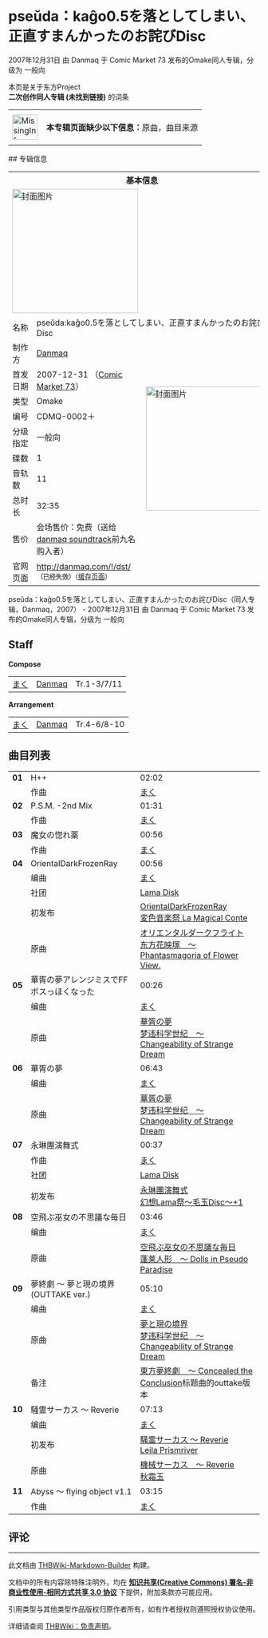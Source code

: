 # pseŭda：kaĝo0.5を落としてしまい、正直すまんかったのお詫びDisc

<!-- source html: G:\repos\THBWiki-Markdown-Builder\THBWikiMarkdown\Temp\main\1\12\ns0%3Apse%C5%ADda%EF%BC%9Aka%C4%9Do0%2E5%E3%82%92%E8%90%BD%E3%81%A8%E3%81%97%E3%81%A6%E3%81%97%E3%81%BE%E3%81%84%E3%80%81%E6%AD%A3%E7%9B%B4%E3%81%99%E3%81%BE%E3%82%93%E3%81%8B%E3%81%A3%E3%81%9F%E3%81%AE%E3%81%8A%E8%A9%AB%E3%81%B3Disc.html -->

2007年12月31日 由 Danmaq 于 Comic Market 73 发布的Omake同人专辑，分级为 一般向

本页是关于东方Project  
 **二次创作同人专辑 (未找到链接)** 的词条
<center>

<table>
<tbody><tr>
<td class="mbox-image"><div style="width: 52px;">
  <a href="./文件-MissingInformation.svg.md" class="image"><img alt="MissingInformation.svg" src="https://upload.thwiki.cc/thumb/8/85/MissingInformation.svg/50px-MissingInformation.svg.png" decoding="async" loading="lazy" width="50" height="50" srcset="https://upload.thwiki.cc/thumb/8/85/MissingInformation.svg/75px-MissingInformation.svg.png 1.5x, https://upload.thwiki.cc/thumb/8/85/MissingInformation.svg/100px-MissingInformation.svg.png 2x" data-file-width="500" data-file-height="500"></a></div></td>
<td class="mbox-text" style=""><br><b>本专辑页面缺少以下信息：</b>原曲，曲目来源<br><br></td>
</tr>
</tbody></table>


</center>
## 专辑信息

<table><tbody><tr><th colspan="3">基本信息</th></tr><tr><td class="cover-artwork-mobile" colspan="2"><a href="/%E6%96%87%E4%BB%B6:pse%C5%ADda%EF%BC%9Aka%C4%9Do0.5%E3%82%92%E8%90%BD%E3%81%A8%E3%81%97%E3%81%A6%E3%81%97%E3%81%BE%E3%81%84%E3%80%81%E6%AD%A3%E7%9B%B4%E3%81%99%E3%81%BE%E3%82%93%E3%81%8B%E3%81%A3%E3%81%9F%E3%81%AE%E3%81%8A%E8%A9%AB%E3%81%B3Disc%E5%B0%81%E9%9D%A2.png" class="image" title="封面图片"><img alt="封面图片" src="https://upload.thwiki.cc/thumb/9/9a/pse%C5%ADda%EF%BC%9Aka%C4%9Do0.5%E3%82%92%E8%90%BD%E3%81%A8%E3%81%97%E3%81%A6%E3%81%97%E3%81%BE%E3%81%84%E3%80%81%E6%AD%A3%E7%9B%B4%E3%81%99%E3%81%BE%E3%82%93%E3%81%8B%E3%81%A3%E3%81%9F%E3%81%AE%E3%81%8A%E8%A9%AB%E3%81%B3Disc%E5%B0%81%E9%9D%A2.png/252px-pse%C5%ADda%EF%BC%9Aka%C4%9Do0.5%E3%82%92%E8%90%BD%E3%81%A8%E3%81%97%E3%81%A6%E3%81%97%E3%81%BE%E3%81%84%E3%80%81%E6%AD%A3%E7%9B%B4%E3%81%99%E3%81%BE%E3%82%93%E3%81%8B%E3%81%A3%E3%81%9F%E3%81%AE%E3%81%8A%E8%A9%AB%E3%81%B3Disc%E5%B0%81%E9%9D%A2.png" decoding="async" loading="lazy" width="252" height="249" srcset="https://upload.thwiki.cc/thumb/9/9a/pse%C5%ADda%EF%BC%9Aka%C4%9Do0.5%E3%82%92%E8%90%BD%E3%81%A8%E3%81%97%E3%81%A6%E3%81%97%E3%81%BE%E3%81%84%E3%80%81%E6%AD%A3%E7%9B%B4%E3%81%99%E3%81%BE%E3%82%93%E3%81%8B%E3%81%A3%E3%81%9F%E3%81%AE%E3%81%8A%E8%A9%AB%E3%81%B3Disc%E5%B0%81%E9%9D%A2.png/378px-pse%C5%ADda%EF%BC%9Aka%C4%9Do0.5%E3%82%92%E8%90%BD%E3%81%A8%E3%81%97%E3%81%A6%E3%81%97%E3%81%BE%E3%81%84%E3%80%81%E6%AD%A3%E7%9B%B4%E3%81%99%E3%81%BE%E3%82%93%E3%81%8B%E3%81%A3%E3%81%9F%E3%81%AE%E3%81%8A%E8%A9%AB%E3%81%B3Disc%E5%B0%81%E9%9D%A2.png 1.5x, https://upload.thwiki.cc/9/9a/pse%C5%ADda%EF%BC%9Aka%C4%9Do0.5%E3%82%92%E8%90%BD%E3%81%A8%E3%81%97%E3%81%A6%E3%81%97%E3%81%BE%E3%81%84%E3%80%81%E6%AD%A3%E7%9B%B4%E3%81%99%E3%81%BE%E3%82%93%E3%81%8B%E3%81%A3%E3%81%9F%E3%81%AE%E3%81%8A%E8%A9%AB%E3%81%B3Disc%E5%B0%81%E9%9D%A2.png 2x" data-file-width="405" data-file-height="400"></a></td>
</tr><tr><td class="label">名称</td><td colspan="2"> pseŭda:kaĝo0.5を落としてしまい、正直すまんかったのお詫びDisc </td></tr><tr><td class="label">制作方</td><td><a href="./Danmaq.md" title="Danmaq">Danmaq</a></td><td class="cover-artwork" rowspan="9" style="min-width:252px;"><a href="/%E6%96%87%E4%BB%B6:pse%C5%ADda%EF%BC%9Aka%C4%9Do0.5%E3%82%92%E8%90%BD%E3%81%A8%E3%81%97%E3%81%A6%E3%81%97%E3%81%BE%E3%81%84%E3%80%81%E6%AD%A3%E7%9B%B4%E3%81%99%E3%81%BE%E3%82%93%E3%81%8B%E3%81%A3%E3%81%9F%E3%81%AE%E3%81%8A%E8%A9%AB%E3%81%B3Disc%E5%B0%81%E9%9D%A2.png" class="image" title="封面图片"><img alt="封面图片" src="https://upload.thwiki.cc/thumb/9/9a/pse%C5%ADda%EF%BC%9Aka%C4%9Do0.5%E3%82%92%E8%90%BD%E3%81%A8%E3%81%97%E3%81%A6%E3%81%97%E3%81%BE%E3%81%84%E3%80%81%E6%AD%A3%E7%9B%B4%E3%81%99%E3%81%BE%E3%82%93%E3%81%8B%E3%81%A3%E3%81%9F%E3%81%AE%E3%81%8A%E8%A9%AB%E3%81%B3Disc%E5%B0%81%E9%9D%A2.png/252px-pse%C5%ADda%EF%BC%9Aka%C4%9Do0.5%E3%82%92%E8%90%BD%E3%81%A8%E3%81%97%E3%81%A6%E3%81%97%E3%81%BE%E3%81%84%E3%80%81%E6%AD%A3%E7%9B%B4%E3%81%99%E3%81%BE%E3%82%93%E3%81%8B%E3%81%A3%E3%81%9F%E3%81%AE%E3%81%8A%E8%A9%AB%E3%81%B3Disc%E5%B0%81%E9%9D%A2.png" decoding="async" loading="lazy" width="252" height="249" srcset="https://upload.thwiki.cc/thumb/9/9a/pse%C5%ADda%EF%BC%9Aka%C4%9Do0.5%E3%82%92%E8%90%BD%E3%81%A8%E3%81%97%E3%81%A6%E3%81%97%E3%81%BE%E3%81%84%E3%80%81%E6%AD%A3%E7%9B%B4%E3%81%99%E3%81%BE%E3%82%93%E3%81%8B%E3%81%A3%E3%81%9F%E3%81%AE%E3%81%8A%E8%A9%AB%E3%81%B3Disc%E5%B0%81%E9%9D%A2.png/378px-pse%C5%ADda%EF%BC%9Aka%C4%9Do0.5%E3%82%92%E8%90%BD%E3%81%A8%E3%81%97%E3%81%A6%E3%81%97%E3%81%BE%E3%81%84%E3%80%81%E6%AD%A3%E7%9B%B4%E3%81%99%E3%81%BE%E3%82%93%E3%81%8B%E3%81%A3%E3%81%9F%E3%81%AE%E3%81%8A%E8%A9%AB%E3%81%B3Disc%E5%B0%81%E9%9D%A2.png 1.5x, https://upload.thwiki.cc/9/9a/pse%C5%ADda%EF%BC%9Aka%C4%9Do0.5%E3%82%92%E8%90%BD%E3%81%A8%E3%81%97%E3%81%A6%E3%81%97%E3%81%BE%E3%81%84%E3%80%81%E6%AD%A3%E7%9B%B4%E3%81%99%E3%81%BE%E3%82%93%E3%81%8B%E3%81%A3%E3%81%9F%E3%81%AE%E3%81%8A%E8%A9%AB%E3%81%B3Disc%E5%B0%81%E9%9D%A2.png 2x" data-file-width="405" data-file-height="400"></a></td>
</tr><tr><td class="label">首发日期</td><td>2007-12-31&#160;（<a href="/展会作品列表?e=Comic+Market%2373">Comic Market 73</a>）</td></tr><tr><td class="label">类型</td><td>Omake</td></tr><tr><td class="label">编号</td><td>CDMQ-0002＋</td></tr><tr><td class="label">分级指定</td><td>一般向</td></tr><tr><td class="label">碟数</td><td>1</td></tr><tr><td class="label">音轨数</td><td>11</td></tr><tr><td class="label">总时长</td><td>32:35</td></tr><tr><td class="label">售价</td><td>会场售价：免费（送给<a href="./danmaq_soundtrack.md" title="danmaq soundtrack">danmaq soundtrack</a>前九名购入者）</td></tr>
<tr><td class="label">官网页面</td><td colspan="2"><a rel="nofollow" class="external free" href="http://danmaq.com/!/dst/">http://danmaq.com/!/dst/</a><br><span style="font-family: sans-serif; cursor: default; color:#555; font-size: 0.8em; bottom: 0.1em; font-weight: bold;" title="连接到已经失效网页">（已经失效）</span><small>（<a rel="nofollow" class="external text" href="https://web.archive.org/web/20130905124314/http://danmaq.com/!/dst/">缓存页面</a>）</small></td></tr></tbody></table>

pseŭda：kaĝo0.5を落としてしまい、正直すまんかったのお詫びDisc（同人专辑，Danmaq，2007） - 2007年12月31日 由 Danmaq 于 Comic Market 73 发布的Omake同人专辑，分级为 一般向
## Staff
  
 **Compose**   

<table><tbody><tr><td><a href="/index.php?title=%E3%81%BE%E3%81%8F&amp;action=edit&amp;redlink=1" class="new" title="まく（页面不存在）">まく</a></td><td><a href="./Danmaq.md" title="Danmaq">Danmaq</a></td><td>Tr.1-3/7/11</td></tr></tbody></table>

  
 **Arrangement**   

<table><tbody><tr><td><a href="/index.php?title=%E3%81%BE%E3%81%8F&amp;action=edit&amp;redlink=1" class="new" title="まく（页面不存在）">まく</a></td><td><a href="./Danmaq.md" title="Danmaq">Danmaq</a></td><td>Tr.4-6/8-10</td></tr></tbody></table>


## 曲目列表

<table><tbody><tr><td id="1" class="infoYL"><b>01</b></td><td id="H++" colspan="2" class="title">H++<span class="thcsearchlinks"><a rel="nofollow" class="external text" href="https://cd.thwiki.cc?arrange=まく&amp;fromwiki=pseŭda：kaĝo0.5を落としてしまい、正直すまんかったのお詫びDisc"><span title="搜索相似同人曲"></span></a></span></td><td class="time">02:02</td></tr><tr><td class="left"></td><td class="label">作曲</td><td class="text" colspan="2"><a href="/index.php?title=%E3%81%BE%E3%81%8F&amp;action=edit&amp;redlink=1" class="new" title="まく（页面不存在）">まく</a><span class="thcsearchlinks"><a rel="nofollow" class="external text" href="https://cd.thwiki.cc?arrange=，まく&amp;fromwiki=pseŭda：kaĝo0.5を落としてしまい、正直すまんかったのお詫びDisc"><span></span></a></span></td></tr>
<tr><td id="2" class="infoYL"><b>02</b></td><td id="P.S.M._-2nd_Mix" colspan="2" class="title">P.S.M. -2nd Mix<span class="thcsearchlinks"><a rel="nofollow" class="external text" href="https://cd.thwiki.cc?arrange=まく&amp;fromwiki=pseŭda：kaĝo0.5を落としてしまい、正直すまんかったのお詫びDisc"><span title="搜索相似同人曲"></span></a></span></td><td class="time">01:31</td></tr><tr><td class="left"></td><td class="label">作曲</td><td class="text" colspan="2"><a href="/index.php?title=%E3%81%BE%E3%81%8F&amp;action=edit&amp;redlink=1" class="new" title="まく（页面不存在）">まく</a><span class="thcsearchlinks"><a rel="nofollow" class="external text" href="https://cd.thwiki.cc?arrange=，まく&amp;fromwiki=pseŭda：kaĝo0.5を落としてしまい、正直すまんかったのお詫びDisc"><span></span></a></span></td></tr>
<tr><td id="3" class="infoYL"><b>03</b></td><td id="魔女の惚れ薬" colspan="2" class="title">魔女の惚れ薬<span class="thcsearchlinks"><a rel="nofollow" class="external text" href="https://cd.thwiki.cc?arrange=まく&amp;fromwiki=pseŭda：kaĝo0.5を落としてしまい、正直すまんかったのお詫びDisc"><span title="搜索相似同人曲"></span></a></span></td><td class="time">00:56</td></tr><tr><td class="left"></td><td class="label">作曲</td><td class="text" colspan="2"><a href="/index.php?title=%E3%81%BE%E3%81%8F&amp;action=edit&amp;redlink=1" class="new" title="まく（页面不存在）">まく</a><span class="thcsearchlinks"><a rel="nofollow" class="external text" href="https://cd.thwiki.cc?arrange=，まく&amp;fromwiki=pseŭda：kaĝo0.5を落としてしまい、正直すまんかったのお詫びDisc"><span></span></a></span></td></tr>
<tr><td id="4" class="infoYD"><b>04</b></td><td id="OrientalDarkFrozenRay" colspan="2" class="title">OrientalDarkFrozenRay<span class="thcsearchlinks"><a rel="nofollow" class="external text" href="https://cd.thwiki.cc?arrange=まく&amp;ogmusic=オリエンタルダークフライト&amp;fromwiki=pseŭda：kaĝo0.5を落としてしまい、正直すまんかったのお詫びDisc"><span title="搜索相似同人曲"></span></a></span></td><td class="time">00:56</td></tr><tr><td class="left"></td><td class="label">编曲</td><td class="text" colspan="2"><a href="/index.php?title=%E3%81%BE%E3%81%8F&amp;action=edit&amp;redlink=1" class="new" title="まく（页面不存在）">まく</a><span class="thcsearchlinks"><a rel="nofollow" class="external text" href="https://cd.thwiki.cc?arrange=，まく&amp;fromwiki=pseŭda：kaĝo0.5を落としてしまい、正直すまんかったのお詫びDisc"><span></span></a></span></td></tr><tr><td class="left"></td><td class="label">社团</td><td class="text" colspan="2"><a href="./Lama_Disk.md" title="Lama Disk">Lama Disk</a></td></tr><tr><td class="left"></td><td class="label">初发布</td><td class="text" colspan="2"><a href="/%E5%A4%89%E8%89%B2%E9%9F%B3%E6%A5%BD%E7%A5%AD_La_Magical_Conte#13" title="変色音楽祭 La Magical Conte">OrientalDarkFrozenRay</a><div class="source"><a href="./変色音楽祭_La_Magical_Conte.md" title="変色音楽祭 La Magical Conte">変色音楽祭 La Magical Conte</a></div></td></tr><tr><td class="left"></td><td class="label">原曲</td><td class="text" colspan="2"><span class="thcsearchlinks"><a rel="nofollow" class="external text" href="https://cd.thwiki.cc?ogmusic=オリエンタルダークフライト&amp;fromwiki=pseŭda：kaĝo0.5を落としてしまい、正直すまんかったのお詫びDisc"><span></span></a></span><div class="ogmusic"><a href="/%E3%82%AA%E3%83%AA%E3%82%A8%E3%83%B3%E3%82%BF%E3%83%AB%E3%83%80%E3%83%BC%E3%82%AF%E3%83%95%E3%83%A9%E3%82%A4%E3%83%88" class="mw-redirect" title="オリエンタルダークフライト">オリエンタルダークフライト</a></div><div class="source"><a href="/%E4%B8%9C%E6%96%B9%E8%8A%B1%E6%98%A0%E5%A1%9A_%EF%BD%9E_Phantasmagoria_of_Flower_View." class="mw-redirect" title="东方花映塚 ～ Phantasmagoria of Flower View.">东方花映塚　～ Phantasmagoria of Flower View.</a></div></td></tr>
<tr><td id="5" class="infoYD"><b>05</b></td><td id="華胥の夢アレンジミスでFFボスっほくなった" colspan="2" class="title">華胥の夢アレンジミスでFFボスっほくなった<span class="thcsearchlinks"><a rel="nofollow" class="external text" href="https://cd.thwiki.cc?arrange=まく&amp;ogmusic=華胥の夢&amp;fromwiki=pseŭda：kaĝo0.5を落としてしまい、正直すまんかったのお詫びDisc"><span title="搜索相似同人曲"></span></a></span></td><td class="time">00:26</td></tr><tr><td class="left"></td><td class="label">编曲</td><td class="text" colspan="2"><a href="/index.php?title=%E3%81%BE%E3%81%8F&amp;action=edit&amp;redlink=1" class="new" title="まく（页面不存在）">まく</a><span class="thcsearchlinks"><a rel="nofollow" class="external text" href="https://cd.thwiki.cc?arrange=，まく&amp;fromwiki=pseŭda：kaĝo0.5を落としてしまい、正直すまんかったのお詫びDisc"><span></span></a></span></td></tr><tr><td class="left"></td><td class="label">原曲</td><td class="text" colspan="2"><span class="thcsearchlinks"><a rel="nofollow" class="external text" href="https://cd.thwiki.cc?ogmusic=華胥の夢&amp;fromwiki=pseŭda：kaĝo0.5を落としてしまい、正直すまんかったのお詫びDisc"><span></span></a></span><div class="ogmusic"><a href="/%E8%8F%AF%E8%83%A5%E3%81%AE%E5%A4%A2" class="mw-redirect" title="華胥の夢">華胥の夢</a></div><div class="source"><a href="/%E6%A2%A6%E8%BF%9D%E7%A7%91%E5%AD%A6%E4%B8%96%E7%BA%AA_%EF%BD%9E_Changeability_of_Strange_Dream" class="mw-redirect" title="梦违科学世纪 ～ Changeability of Strange Dream">梦违科学世纪　～ Changeability of Strange Dream</a></div></td></tr>
<tr><td id="6" class="infoYD"><b>06</b></td><td id="華胥の夢" colspan="2" class="title">華胥の夢<span class="thcsearchlinks"><a rel="nofollow" class="external text" href="https://cd.thwiki.cc?arrange=まく&amp;ogmusic=華胥の夢&amp;fromwiki=pseŭda：kaĝo0.5を落としてしまい、正直すまんかったのお詫びDisc"><span title="搜索相似同人曲"></span></a></span></td><td class="time">06:43</td></tr><tr><td class="left"></td><td class="label">编曲</td><td class="text" colspan="2"><a href="/index.php?title=%E3%81%BE%E3%81%8F&amp;action=edit&amp;redlink=1" class="new" title="まく（页面不存在）">まく</a><span class="thcsearchlinks"><a rel="nofollow" class="external text" href="https://cd.thwiki.cc?arrange=，まく&amp;fromwiki=pseŭda：kaĝo0.5を落としてしまい、正直すまんかったのお詫びDisc"><span></span></a></span></td></tr><tr><td class="left"></td><td class="label">原曲</td><td class="text" colspan="2"><span class="thcsearchlinks"><a rel="nofollow" class="external text" href="https://cd.thwiki.cc?ogmusic=華胥の夢&amp;fromwiki=pseŭda：kaĝo0.5を落としてしまい、正直すまんかったのお詫びDisc"><span></span></a></span><div class="ogmusic"><a href="/%E8%8F%AF%E8%83%A5%E3%81%AE%E5%A4%A2" class="mw-redirect" title="華胥の夢">華胥の夢</a></div><div class="source"><a href="/%E6%A2%A6%E8%BF%9D%E7%A7%91%E5%AD%A6%E4%B8%96%E7%BA%AA_%EF%BD%9E_Changeability_of_Strange_Dream" class="mw-redirect" title="梦违科学世纪 ～ Changeability of Strange Dream">梦违科学世纪　～ Changeability of Strange Dream</a></div></td></tr>
<tr><td id="7" class="infoYL"><b>07</b></td><td id="永琳團演舞式" colspan="2" class="title">永琳團演舞式<span class="thcsearchlinks"><a rel="nofollow" class="external text" href="https://cd.thwiki.cc?arrange=まく&amp;fromwiki=pseŭda：kaĝo0.5を落としてしまい、正直すまんかったのお詫びDisc"><span title="搜索相似同人曲"></span></a></span></td><td class="time">00:37</td></tr><tr><td class="left"></td><td class="label">作曲</td><td class="text" colspan="2"><a href="/index.php?title=%E3%81%BE%E3%81%8F&amp;action=edit&amp;redlink=1" class="new" title="まく（页面不存在）">まく</a><span class="thcsearchlinks"><a rel="nofollow" class="external text" href="https://cd.thwiki.cc?arrange=，まく&amp;fromwiki=pseŭda：kaĝo0.5を落としてしまい、正直すまんかったのお詫びDisc"><span></span></a></span></td></tr><tr><td class="left"></td><td class="label">社团</td><td class="text" colspan="2"><a href="./Lama_Disk.md" title="Lama Disk">Lama Disk</a></td></tr><tr><td class="left"></td><td class="label">初发布</td><td class="text" colspan="2"><a href="/%E5%B9%BB%E6%83%B3Lama%E7%A5%AD%EF%BD%9E%E6%AF%9B%E7%8E%89Disc%EF%BD%9E%2B1#19" title="幻想Lama祭～毛玉Disc～+1">永琳團演舞式</a><div class="source"><a href="./幻想Lama祭～毛玉Disc～+1.md" title="幻想Lama祭～毛玉Disc～+1">幻想Lama祭～毛玉Disc～+1</a></div></td></tr>
<tr><td id="8" class="infoYD"><b>08</b></td><td id="空飛ぶ巫女の不思議な毎日" colspan="2" class="title">空飛ぶ巫女の不思議な毎日<span class="thcsearchlinks"><a rel="nofollow" class="external text" href="https://cd.thwiki.cc?arrange=まく&amp;ogmusic=空飛ぶ巫女の不思議な毎日&amp;fromwiki=pseŭda：kaĝo0.5を落としてしまい、正直すまんかったのお詫びDisc"><span title="搜索相似同人曲"></span></a></span></td><td class="time">03:46</td></tr><tr><td class="left"></td><td class="label">编曲</td><td class="text" colspan="2"><a href="/index.php?title=%E3%81%BE%E3%81%8F&amp;action=edit&amp;redlink=1" class="new" title="まく（页面不存在）">まく</a><span class="thcsearchlinks"><a rel="nofollow" class="external text" href="https://cd.thwiki.cc?arrange=，まく&amp;fromwiki=pseŭda：kaĝo0.5を落としてしまい、正直すまんかったのお詫びDisc"><span></span></a></span></td></tr><tr><td class="left"></td><td class="label">原曲</td><td class="text" colspan="2"><span class="thcsearchlinks"><a rel="nofollow" class="external text" href="https://cd.thwiki.cc?ogmusic=空飛ぶ巫女の不思議な毎日&amp;fromwiki=pseŭda：kaĝo0.5を落としてしまい、正直すまんかったのお詫びDisc"><span></span></a></span><div class="ogmusic"><a href="/%E7%A9%BA%E9%A3%9B%E3%81%B6%E5%B7%AB%E5%A5%B3%E3%81%AE%E4%B8%8D%E6%80%9D%E8%AD%B0%E3%81%AA%E6%AF%8E%E6%97%A5" class="mw-redirect" title="空飛ぶ巫女の不思議な毎日">空飛ぶ巫女の不思議な毎日</a></div><div class="source"><a href="/%E8%93%AC%E8%8E%B1%E4%BA%BA%E5%BD%A2_%EF%BD%9E_Dolls_in_Pseudo_Paradise" class="mw-redirect" title="蓬莱人形 ～ Dolls in Pseudo Paradise">蓬莱人形　～ Dolls in Pseudo Paradise</a></div></td></tr>
<tr><td id="9" class="infoYD"><b>09</b></td><td id="夢終劇_～_夢と現の境界_(OUTTAKE_ver.)" colspan="2" class="title">夢終劇 ～ 夢と現の境界 (OUTTAKE ver.)<span class="thcsearchlinks"><a rel="nofollow" class="external text" href="https://cd.thwiki.cc?arrange=まく&amp;ogmusic=夢と現の境界&amp;fromwiki=pseŭda：kaĝo0.5を落としてしまい、正直すまんかったのお詫びDisc"><span title="搜索相似同人曲"></span></a></span></td><td class="time">05:10</td></tr><tr><td class="left"></td><td class="label">编曲</td><td class="text" colspan="2"><a href="/index.php?title=%E3%81%BE%E3%81%8F&amp;action=edit&amp;redlink=1" class="new" title="まく（页面不存在）">まく</a><span class="thcsearchlinks"><a rel="nofollow" class="external text" href="https://cd.thwiki.cc?arrange=，まく&amp;fromwiki=pseŭda：kaĝo0.5を落としてしまい、正直すまんかったのお詫びDisc"><span></span></a></span></td></tr><tr><td class="left"></td><td class="label">原曲</td><td class="text" colspan="2"><span class="thcsearchlinks"><a rel="nofollow" class="external text" href="https://cd.thwiki.cc?ogmusic=夢と現の境界&amp;fromwiki=pseŭda：kaĝo0.5を落としてしまい、正直すまんかったのお詫びDisc"><span></span></a></span><div class="ogmusic"><a href="/%E5%A4%A2%E3%81%A8%E7%8F%BE%E3%81%AE%E5%A2%83%E7%95%8C" class="mw-redirect" title="夢と現の境界">夢と現の境界</a></div><div class="source"><a href="/%E6%A2%A6%E8%BF%9D%E7%A7%91%E5%AD%A6%E4%B8%96%E7%BA%AA_%EF%BD%9E_Changeability_of_Strange_Dream" class="mw-redirect" title="梦违科学世纪 ～ Changeability of Strange Dream">梦违科学世纪　～ Changeability of Strange Dream</a></div></td></tr><tr><td class="left"></td><td class="label">备注</td><td class="text" colspan="2"><a href="./東方夢終劇_～_Concealed_the_Conclusion.md" title="東方夢終劇 ～ Concealed the Conclusion">東方夢終劇　～ Concealed the Conclusion</a>标题曲的outtake版本</td></tr>
<tr><td id="10" class="infoYD"><b>10</b></td><td id="騒霊サーカス_～_Reverie" colspan="2" class="title">騒霊サーカス ～ Reverie<span class="thcsearchlinks"><a rel="nofollow" class="external text" href="https://cd.thwiki.cc?arrange=まく&amp;ogmusic=機械サーカス　～ Reverie&amp;fromwiki=pseŭda：kaĝo0.5を落としてしまい、正直すまんかったのお詫びDisc"><span title="搜索相似同人曲"></span></a></span></td><td class="time">07:13</td></tr><tr><td class="left"></td><td class="label">编曲</td><td class="text" colspan="2"><a href="/index.php?title=%E3%81%BE%E3%81%8F&amp;action=edit&amp;redlink=1" class="new" title="まく（页面不存在）">まく</a><span class="thcsearchlinks"><a rel="nofollow" class="external text" href="https://cd.thwiki.cc?arrange=，まく&amp;fromwiki=pseŭda：kaĝo0.5を落としてしまい、正直すまんかったのお詫びDisc"><span></span></a></span></td></tr><tr><td class="left"></td><td class="label">初发布</td><td class="text" colspan="2"><a href="/Leila_Prismriver#1" title="Leila Prismriver">騒霊サーカス ～ Reverie</a><div class="source"><a href="./Leila_Prismriver.md" title="Leila Prismriver">Leila Prismriver</a></div></td></tr><tr><td class="left"></td><td class="label">原曲</td><td class="text" colspan="2"><span class="thcsearchlinks"><a rel="nofollow" class="external text" href="https://cd.thwiki.cc?ogmusic=機械サーカス　～ Reverie&amp;fromwiki=pseŭda：kaĝo0.5を落としてしまい、正直すまんかったのお詫びDisc"><span></span></a></span><div class="ogmusic"><a href="/%E6%A9%9F%E6%A2%B0%E3%82%B5%E3%83%BC%E3%82%AB%E3%82%B9_%EF%BD%9E_Reverie" class="mw-redirect" title="機械サーカス ～ Reverie">機械サーカス　～ Reverie</a></div><div class="source"><a href="./秋霜玉.md" title="秋霜玉">秋霜玉</a></div></td></tr>
<tr><td id="11" class="infoYL"><b>11</b></td><td id="Abyss_～_flying_object_v1.1" colspan="2" class="title">Abyss ～ flying object v1.1<span class="thcsearchlinks"><a rel="nofollow" class="external text" href="https://cd.thwiki.cc?arrange=まく&amp;fromwiki=pseŭda：kaĝo0.5を落としてしまい、正直すまんかったのお詫びDisc"><span title="搜索相似同人曲"></span></a></span></td><td class="time">03:15</td></tr><tr><td class="left"></td><td class="label">作曲</td><td class="text" colspan="2"><a href="/index.php?title=%E3%81%BE%E3%81%8F&amp;action=edit&amp;redlink=1" class="new" title="まく（页面不存在）">まく</a><span class="thcsearchlinks"><a rel="nofollow" class="external text" href="https://cd.thwiki.cc?arrange=，まく&amp;fromwiki=pseŭda：kaĝo0.5を落としてしまい、正直すまんかったのお詫びDisc"><span></span></a></span></td></tr></tbody></table>


## 评论




---

此文档由 [THBWiki-Markdown-Builder](https://github.com/Delsin-Yu/THBWiki-Markdown-Builder) 构建。

文档中的所有内容除特殊注明外，均在 [**知识共享(Creative Commons) 署名-非商业性使用-相同方式共享 3.0 协议**](https://creativecommons.org/licenses/by-sa/3.0/deed.zh-hans) 下提供，附加条款亦可能应用。

引用类型与其他类型作品版权归原作者所有，如有作者授权则遵照授权协议使用。

详细请查阅 [THBWiki：免责声明](https://thbwiki.cc/THBWiki:%E5%85%8D%E8%B4%A3%E5%A3%B0%E6%98%8E)。

